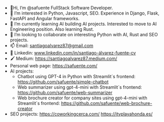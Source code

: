 - 👋Hi, I’m @safuente FullStack Software Developer.
- 👀 I’m interested in Python, Javascript, SEO. Experience in Django, Flask, FastAPI and Angular frameworks.
- 🌱 I’m currently learning AI building AI projects. Interested to move to AI Engineering position. Also learning Rust.
- 💞️ I’m looking to collaborate on interesting Python with AI, Rust and SEO projects.
- 📫 Email: santiagoalvarez87@gmail.com 
- 📄 Linkedin: www.linkedin.com/in/santiago-álvarez-fuente-cv 
- 🖌 Medium: https://santiagoalvarez87.medium.com/
- Personal web page: https://safuente.com/
- AI projects:
  * Chatbot using GPT-4 in Python with Streamlit´s frontend: https://github.com/safuente/simple-chatbot
  * Web summarizer using gpt-4-mini with Streamlit´s frontend: https://github.com/safuente/web-summarizer
  * Web brochure creator for company sites using gpt-4-mini with Streamlit´s frontend: https://github.com/safuente/web-brochure-creator
- SEO projects:
https://coworkingcerca.com/
https://itvplayahonda.es/


